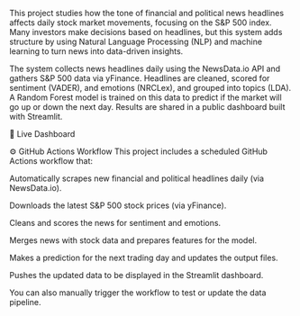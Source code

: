 This project studies how the tone of financial and political news headlines affects daily stock market movements, focusing on the S&P 500 index. Many investors make decisions based on headlines, but this system adds structure by using Natural Language Processing (NLP) and machine learning to turn news into data-driven insights.

The system collects news headlines daily using the NewsData.io API and gathers S&P 500 data via yFinance. Headlines are cleaned, scored for sentiment (VADER), and emotions (NRCLex), and grouped into topics (LDA). A Random Forest model is trained on this data to predict if the market will go up or down the next day. Results are shared in a public dashboard built with Streamlit.

🔗 Live Dashboard

⚙️ GitHub Actions Workflow
This project includes a scheduled GitHub Actions workflow that:

Automatically scrapes new financial and political headlines daily (via NewsData.io).

Downloads the latest S&P 500 stock prices (via yFinance).

Cleans and scores the news for sentiment and emotions.

Merges news with stock data and prepares features for the model.

Makes a prediction for the next trading day and updates the output files.

Pushes the updated data to be displayed in the Streamlit dashboard.

You can also manually trigger the workflow to test or update the data pipeline.



